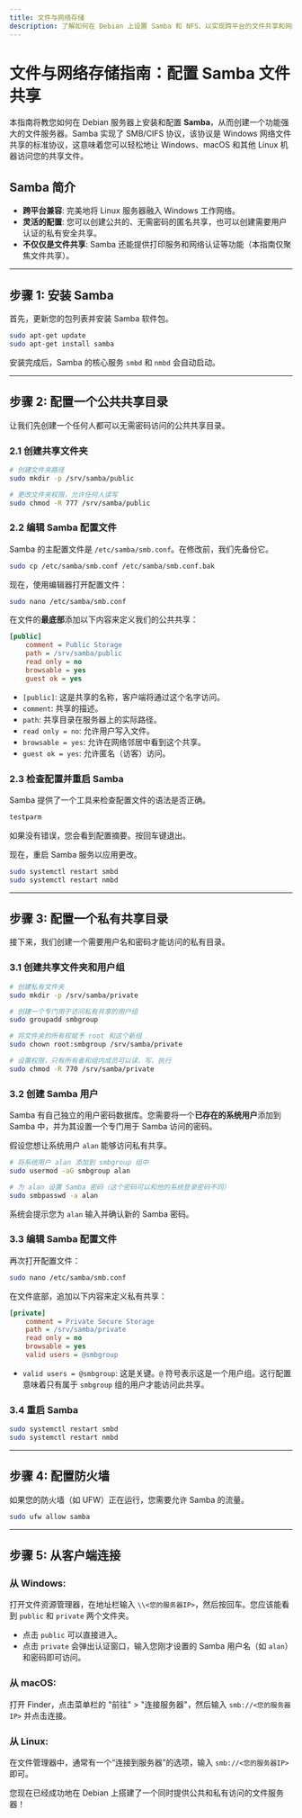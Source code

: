 ```yaml
---
title: 文件与网络存储
description: 了解如何在 Debian 上设置 Samba 和 NFS，以实现跨平台的文件共享和网络存储解决方案。
---
```


# 文件与网络存储指南：配置 Samba 文件共享

本指南将教您如何在 Debian 服务器上安装和配置 **Samba**，从而创建一个功能强大的文件服务器。Samba 实现了 SMB/CIFS 协议，该协议是 Windows 网络文件共享的标准协议，这意味着您可以轻松地让 Windows、macOS 和其他 Linux 机器访问您的共享文件。

## Samba 简介

- **跨平台兼容**: 完美地将 Linux 服务器融入 Windows 工作网络。
- **灵活的配置**: 您可以创建公共的、无需密码的匿名共享，也可以创建需要用户认证的私有安全共享。
- **不仅仅是文件共享**: Samba 还能提供打印服务和网络认证等功能（本指南仅聚焦文件共享）。

---

## 步骤 1: 安装 Samba

首先，更新您的包列表并安装 Samba 软件包。

```bash
sudo apt-get update
sudo apt-get install samba
```

安装完成后，Samba 的核心服务 `smbd` 和 `nmbd` 会自动启动。

---

## 步骤 2: 配置一个公共共享目录

让我们先创建一个任何人都可以无需密码访问的公共共享目录。

### 2.1 创建共享文件夹

```bash
# 创建文件夹路径
sudo mkdir -p /srv/samba/public

# 更改文件夹权限，允许任何人读写
sudo chmod -R 777 /srv/samba/public
```

### 2.2 编辑 Samba 配置文件

Samba 的主配置文件是 `/etc/samba/smb.conf`。在修改前，我们先备份它。

```bash
sudo cp /etc/samba/smb.conf /etc/samba/smb.conf.bak
```

现在，使用编辑器打开配置文件：
```bash
sudo nano /etc/samba/smb.conf
```

在文件的**最底部**添加以下内容来定义我们的公共共享：

```ini
[public]
    comment = Public Storage
    path = /srv/samba/public
    read only = no
    browsable = yes
    guest ok = yes
```
- `[public]`: 这是共享的名称，客户端将通过这个名字访问。
- `comment`: 共享的描述。
- `path`: 共享目录在服务器上的实际路径。
- `read only = no`: 允许用户写入文件。
- `browsable = yes`: 允许在网络邻居中看到这个共享。
- `guest ok = yes`: 允许匿名（访客）访问。

### 2.3 检查配置并重启 Samba

Samba 提供了一个工具来检查配置文件的语法是否正确。
```bash
testparm
```
如果没有错误，您会看到配置摘要。按回车键退出。

现在，重启 Samba 服务以应用更改。
```bash
sudo systemctl restart smbd
sudo systemctl restart nmbd
```

---

## 步骤 3: 配置一个私有共享目录

接下来，我们创建一个需要用户名和密码才能访问的私有目录。

### 3.1 创建共享文件夹和用户组

```bash
# 创建私有文件夹
sudo mkdir -p /srv/samba/private

# 创建一个专门用于访问私有共享的用户组
sudo groupadd smbgroup

# 将文件夹的所有权赋予 root 和这个新组
sudo chown root:smbgroup /srv/samba/private

# 设置权限，只有所有者和组内成员可以读、写、执行
sudo chmod -R 770 /srv/samba/private
```

### 3.2 创建 Samba 用户

Samba 有自己独立的用户密码数据库。您需要将一个**已存在的系统用户**添加到 Samba 中，并为其设置一个专门用于 Samba 访问的密码。

假设您想让系统用户 `alan` 能够访问私有共享。
```bash
# 将系统用户 alan 添加到 smbgroup 组中
sudo usermod -aG smbgroup alan

# 为 alan 设置 Samba 密码（这个密码可以和他的系统登录密码不同）
sudo smbpasswd -a alan
```
系统会提示您为 `alan` 输入并确认新的 Samba 密码。

### 3.3 编辑 Samba 配置文件

再次打开配置文件：
```bash
sudo nano /etc/samba/smb.conf
```
在文件底部，追加以下内容来定义私有共享：
```ini
[private]
    comment = Private Secure Storage
    path = /srv/samba/private
    read only = no
    browsable = yes
    valid users = @smbgroup
```
- `valid users = @smbgroup`: 这是关键。`@` 符号表示这是一个用户组。这行配置意味着只有属于 `smbgroup` 组的用户才能访问此共享。

### 3.4 重启 Samba

```bash
sudo systemctl restart smbd
sudo systemctl restart nmbd
```

---

## 步骤 4: 配置防火墙

如果您的防火墙（如 UFW）正在运行，您需要允许 Samba 的流量。

```bash
sudo ufw allow samba
```

---

## 步骤 5: 从客户端连接

### 从 Windows:
打开文件资源管理器，在地址栏输入 `\\<您的服务器IP>`，然后按回车。您应该能看到 `public` 和 `private` 两个文件夹。
- 点击 `public` 可以直接进入。
- 点击 `private` 会弹出认证窗口，输入您刚才设置的 Samba 用户名（如 `alan`）和密码即可访问。

### 从 macOS:
打开 Finder，点击菜单栏的 "前往" > "连接服务器"，然后输入 `smb://<您的服务器IP>` 并点击连接。

### 从 Linux:
在文件管理器中，通常有一个“连接到服务器”的选项，输入 `smb://<您的服务器IP>` 即可。

您现在已经成功地在 Debian 上搭建了一个同时提供公共和私有访问的文件服务器！ 